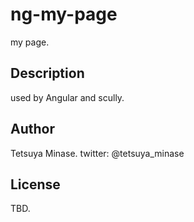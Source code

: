 # ng-my-page 
my page.
 
## Description
used by Angular and scully.
 
## Author
Tetsuya Minase.
twitter: @tetsuya_minase
 
## License 
TBD.
